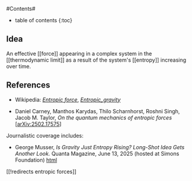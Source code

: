 
#Contents#
* table of contents
{:toc}

## Idea

An effective [[force]] appearing in a complex system in the [[thermodynamic limit]] as a result of the system's [[entropy]] increasing over time.

## References

* Wikipedia: _[Entropic force](http://en.wikipedia.org/wiki/Entropic_force)_, _[Entropic_gravity](https://en.wikipedia.org/wiki/Entropic_gravity)_

* Daniel Carney, Manthos Karydas, Thilo Scharnhorst, Roshni Singh, Jacob M. Taylor, *On the quantum mechanics of entropic forces* &lbrack;[arXiv:2502.17575](https://arxiv.org/abs/2502.17575)&rbrack;

Journalistic coverage includes:

* George Musser, *Is Gravity Just Entropy Rising? Long-Shot Idea Gets Another Look.* Quanta Magazine, June 13, 2025 (hosted at Simons Foundation) [html](https://www.quantamagazine.org/is-gravity-just-entropy-rising-long-shot-idea-gets-another-look-20250613/)

[[!redirects entropic forces]]